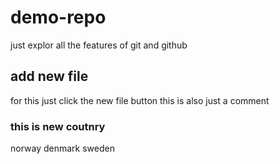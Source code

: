 # demo-repo

just explor all the features of git and github

## add new file

for this just click the new file button
this is also just a comment

### this is new coutnry
norway
denmark 
sweden
